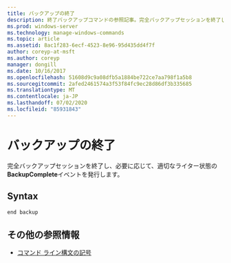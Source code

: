 ```yaml
---
title: バックアップの終了
description: 終了バックアップコマンドの参照記事。完全バックアップセッションを終了し、必要に応じて、適切なライター状態の**BackupComplete**イベントを発行します。
ms.prod: windows-server
ms.technology: manage-windows-commands
ms.topic: article
ms.assetid: 8ac1f283-6ecf-4523-8e96-95d435dd4f7f
author: coreyp-at-msft
ms.author: coreyp
manager: dongill
ms.date: 10/16/2017
ms.openlocfilehash: 51608d9c9a08dfb5a1884be722ce7aa798f1a5b8
ms.sourcegitcommit: 2afed2461574a3f53f84fc9ec28d86df3b335685
ms.translationtype: MT
ms.contentlocale: ja-JP
ms.lasthandoff: 07/02/2020
ms.locfileid: "85931843"
---
```

# <a name="end-backup"></a>バックアップの終了

完全バックアップセッションを終了し、必要に応じて、適切なライター状態の**BackupComplete**イベントを発行します。

## <a name="syntax"></a>Syntax

```
end backup
```

## <a name="additional-references"></a>その他の参照情報

- [コマンド ライン構文の記号](command-line-syntax-key.md)
